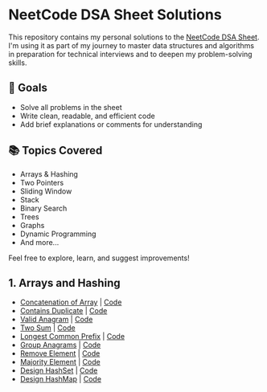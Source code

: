 # NeetCode DSA Sheet Solutions

This repository contains my personal solutions to the [NeetCode DSA Sheet](https://neetcode.io/). I'm using it as part of my journey to master data structures and algorithms in preparation for technical interviews and to deepen my problem-solving skills.

## 🚀 Goals
- Solve all problems in the sheet
- Write clean, readable, and efficient code
- Add brief explanations or comments for understanding

## 📚 Topics Covered
- Arrays & Hashing
- Two Pointers
- Sliding Window
- Stack
- Binary Search
- Trees
- Graphs
- Dynamic Programming
- And more...

Feel free to explore, learn, and suggest improvements!


## 1. Arrays and Hashing

- [Concatenation of Array](https://leetcode.com/problems/concatenation-of-array/description/) | [Code](/Arrays%20and%20Hashing/ConcatenationOfArray.java)
- [Contains Duplicate](https://leetcode.com/problems/contains-duplicate/description/) | [Code](/Arrays%20and%20Hashing/ContainsDuplicate.java)
- [Valid Anagram](https://leetcode.com/problems/valid-anagram/description/) | [Code](/Arrays%20and%20Hashing/ValidAnagram.java)
- [Two Sum](https://leetcode.com/problems/two-sum/description/) | [Code](/Arrays%20and%20Hashing/TwoSum.java)
- [Longest Common Prefix](https://leetcode.com/problems/longest-common-prefix/description/) | [Code](/Arrays%20and%20Hashing/LongestCommonPrefix.java)
- [Group Anagrams](https://leetcode.com/problems/group-anagrams/description/) | [Code](/Arrays%20and%20Hashing/GroupAnagrams.java)
- [Remove Element](https://leetcode.com/problems/remove-element/description/) | [Code](/Arrays%20and%20Hashing/RemoveElement.java)
- [Majority Element](https://leetcode.com/problems/majority-element/description/) | [Code](/Arrays%20and%20Hashing/MajorityElement.java)
- [Design HashSet](https://leetcode.com/problems/design-hashset/description/) | [Code](/Arrays%20and%20Hashing/DesignHashSet.java)
- [Design HashMap](https://leetcode.com/problems/design-hashmap/description/) | [Code](/Arrays%20and%20Hashing/DesignHashMap.java)